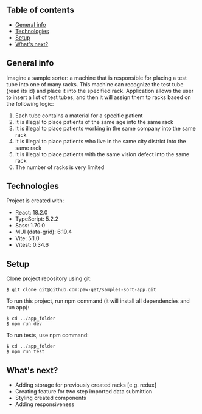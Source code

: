 ## Table of contents

- [General info](#general-info)
- [Technologies](#technologies)
- [Setup](#setup)
- [What's next?](#whats-next)

## General info

Imagine a sample sorter: a machine that is responsible for placing a test tube into one of many racks.
This machine can recognize the test tube (read its id) and place it into the specified rack.
Application allows the user to insert a list of test tubes, and
then it will assign them to racks based on the following logic:

1. Each tube contains a material for a specific patient
2. It is illegal to place patients of the same age into the same rack
3. It is illegal to place patients working in the same company into the same rack
4. It is illegal to place patients who live in the same city district into the same rack
5. It is illegal to place patients with the same vision defect into the same rack
6. The number of racks is very limited

## Technologies

Project is created with:

- React: 18.2.0
- TypeScript: 5.2.2
- Sass: 1.70.0
- MUI (data-grid): 6.19.4
- Vite: 5.1.0
- Vitest: 0.34.6

## Setup

Clone project repository using git:

```
$ git clone git@github.com:paw-get/samples-sort-app.git
```

To run this project, run npm command (it will install all dependencies and run app):

```
$ cd ../app_folder
$ npm run dev
```

To run tests, use npm command:

```
$ cd ../app_folder
$ npm run test
```

## What's next?

- Adding storage for previously created racks [e.g. redux]
- Creating feature for two step imported data submittion
- Styling created components
- Adding responsiveness
